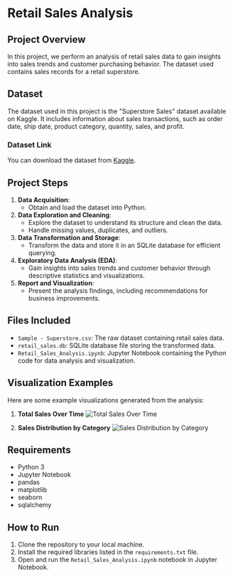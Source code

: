 # Retail Sales Analysis

## Project Overview
In this project, we perform an analysis of retail sales data to gain insights into sales trends and customer purchasing behavior. The dataset used contains sales records for a retail superstore.

## Dataset
The dataset used in this project is the "Superstore Sales" dataset available on Kaggle. It includes information about sales transactions, such as order date, ship date, product category, quantity, sales, and profit.

### Dataset Link
You can download the dataset from [Kaggle](https://www.kaggle.com/datasets/vivek468/superstore-dataset-final).

## Project Steps
1. **Data Acquisition**:
   - Obtain and load the dataset into Python.
2. **Data Exploration and Cleaning**:
   - Explore the dataset to understand its structure and clean the data.
   - Handle missing values, duplicates, and outliers.
3. **Data Transformation and Storage**:
   - Transform the data and store it in an SQLite database for efficient querying.
4. **Exploratory Data Analysis (EDA)**:
   - Gain insights into sales trends and customer behavior through descriptive statistics and visualizations.
5. **Report and Visualization**:
   - Present the analysis findings, including recommendations for business improvements.

## Files Included
- `Sample - Superstore.csv`: The raw dataset containing retail sales data.
- `retail_sales.db`: SQLite database file storing the transformed data.
- `Retail_Sales_Analysis.ipynb`: Jupyter Notebook containing the Python code for data analysis and visualization.

## Visualization Examples
Here are some example visualizations generated from the analysis:

1. **Total Sales Over Time**
   ![Total Sales Over Time](![image](https://github.com/nithinkaturi/Retail-Sales-Analysis/assets/160711110/8afb4cf3-dfdd-44c3-bfbf-e9ef19eee7d2)
)

2. **Sales Distribution by Category**
   ![Sales Distribution by Category](![image](https://github.com/nithinkaturi/Retail-Sales-Analysis/assets/160711110/c4387295-2baf-4fe8-8cf0-1d5725716f39)
)

## Requirements
- Python 3
- Jupyter Notebook
- pandas
- matplotlib
- seaborn
- sqlalchemy

## How to Run
1. Clone the repository to your local machine.
2. Install the required libraries listed in the `requirements.txt` file.
3. Open and run the `Retail_Sales_Analysis.ipynb` notebook in Jupyter Notebook.

